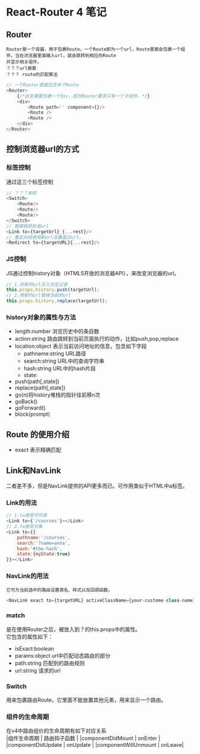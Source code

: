 # React-Router 4 笔记
## Router
    Router是一个容器，用于包裹Route。一个Route即为一个url，Route里面会包裹一个组件。当在浏览器里面输入url，就会跳转到相应的Route
    并显示相关组件。
    ？？？url嵌套
    ？？？ route的匹配算法
```javascript
// 一个Router里面包含多个Route
<Router>
    {/*此处需要包裹一个div，因为Router要求只有一个子组件。*/}
    <div>
        <Route path='' component={}/>
        <Route />
        <Route />
    </div>
</Router>
```
## 控制浏览器url的方式
### 标签控制
通过<Switch/><Link/><Redirect/>这三个标签控制

```js
// ？？？未知
<Switch>
    <Route/>
    <Route/>
    <Route/>
</Switch>
// 直接跳转到该url
<Link to={targetUrl} {...rest}/>
// 重定向将使用新url去覆盖旧url。
<Redirect to={targetURL}{...rest}/>
```
### JS控制
JS通过控制history对象（HTML5开放的浏览器API），来改变浏览器的url。
```js
// 1.将新的url压入浏览记录
this.props.history.push(targetUrl);
// 2.用新的url替换当前的url
this.props.history.replace(targetUrl);
```
### history对象的属性与方法
- length:number 浏览历史中的条目数
- action:string 路由跳转到当前页面执行的动作，比如push,pop,replace
- location:object 表示当前访问地址的信息，包含如下字段
  - pathname:string URL路径
  - search:string URL中的查询字符串
  - hash:string URL中的hash片段
  - state:
- push(path[,state])
- replace(path[,state])
- go(n)将history堆栈的指针往前移n次
- goBack()
- goForward()
- block(prompt)
## Route 的使用介绍
- exact 表示精确匹配
## Link和NavLink
二者差不多，但是NavLink提供的API更多而已。可作用类似于HTML中a标签。

### Link的用法
```js
// 1.to接受字符串
<Link to={'/courses'}></Link>
// 2.to接受对象
<Link to={{
    pathname:'/courses',
    search:'?name=anna',
    hash:'#the-hash',
    state:{myState:true}
}}></Link>
```
### NavLink的用法
    它可为当前选中的路由设置类名、样式以及回调函数。
```js
<NavLink exact to={targetURL} activeClassName={your-custome-class-name}/>
```
### match 
是在使用Router之后，被放入到？的this.props中的属性。  
它包含的属性如下：
- isExact:boolean
- params:object url中匹配动态路由的部分
- path:string 匹配到的路由规则
- url:string  请求的url
### Switch
用来包裹路由Route，它里面不能放置其他元素，用来显示一个路由。

### 组件的生命周期
在v4中路由组价的生命周期有如下对应关系  
|组件生命周期 | 路由钩子函数 |
|componentDidMount | onEnter |
|componentDidUpdate | onUpdate |
|componentWillUnmount | onLeave|
